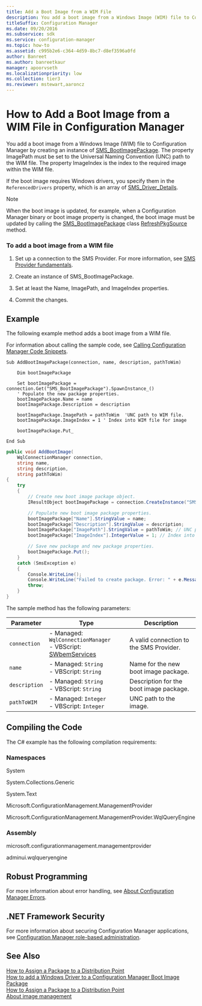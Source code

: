 ```yaml
---
title: Add a Boot Image from a WIM File
description: You add a boot image from a Windows Image (WIM) file to Configuration Manager by creating an instance of SMS_BootImagePackage.
titleSuffix: Configuration Manager
ms.date: 09/20/2016
ms.subservice: sdk
ms.service: configuration-manager
ms.topic: how-to
ms.assetid: c995b2e6-c364-4d59-8bc7-d8ef3596a0fd
author: Banreet
ms.author: banreetkaur
manager: apoorvseth
ms.localizationpriority: low
ms.collection: tier3
ms.reviewer: mstewart,aaroncz 
---
```

# How to Add a Boot Image from a WIM File in Configuration Manager
You add a boot image from a Windows Image (WIM) file to Configuration Manager by creating an instance of [SMS_BootImagePackage](../../develop/reference/osd/sms_bootimagepackage-server-wmi-class.md). The property ImagePath must be set to the Universal Naming Convention (UNC) path to the WIM file. The property ImageIndex is the index to the required image within the WIM file.  

 If the boot image requires Windows drivers, you specify them in the `ReferencedDrivers` property, which is an array of [SMS_Driver_Details](../../develop/reference/osd/sms_driver_details-server-wmi-class.md).  

> [!NOTE]
>  When the boot image is updated, for example, when a Configuration Manager binary or boot image property is changed, the boot image must be updated by calling the [SMS_BootImagePackage](../../develop/reference/osd/sms_bootimagepackage-server-wmi-class.md) class [RefreshPkgSource](../../develop/reference/osd/refreshpkgsource-method-in-class-sms_bootimagepackage.md) method.  

### To add a boot image from a WIM file  

1.  Set up a connection to the SMS Provider. For more information, see [SMS Provider fundamentals](../core/understand/sms-provider-fundamentals.md).  

2.  Create an instance of SMS_BootImagePackage.  

3.  Set at least the Name, ImagePath, and ImageIndex properties.  

4.  Commit the changes.  

## Example  
 The following example method adds a boot image from a WIM file.  

 For information about calling the sample code, see [Calling Configuration Manager Code Snippets](../../develop/core/understand/calling-code-snippets.md).  

```vbs  
Sub AddBootImagePackage(connection, name, description, pathToWim)  

    Dim bootImagePackage   

    Set bootImagePackage = connection.Get("SMS_BootImagePackage").SpawnInstance_()  
    ' Populate the new package properties.  
    bootImagePackage.Name = name  
    bootImagePackage.Description = description  

    bootImagePackage.ImagePath = pathToWim  'UNC path to WIM file.  
    bootImagePackage.ImageIndex = 1 ' Index into WIM file for image  

    bootImagePackage.Put_  

End Sub  
```  

```c#  
public void AddBootImage(  
    WqlConnectionManager connection,   
    string name,   
    string description,   
    string pathToWim)  
{  
    try  
    {  
        // Create new boot image package object.  
        IResultObject bootImagePackage = connection.CreateInstance("SMS_BootImagePackage");  

        // Populate new boot image package properties.  
        bootImagePackage["Name"].StringValue = name;  
        bootImagePackage["Description"].StringValue = description;  
        bootImagePackage["ImagePath"].StringValue = pathToWim; // UNC path required.  
        bootImagePackage["ImageIndex"].IntegerValue = 1; // Index into WIM file for image.  

        // Save new package and new package properties.  
        bootImagePackage.Put();  
    }  
    catch (SmsException e)  
    {  
        Console.WriteLine();  
        Console.WriteLine("Failed to create package. Error: " + e.Message);  
        throw;  
    }  
}  
```  

 The sample method has the following parameters:  

| Parameter | Type | Description |
| --------- | ---- | ----------- |
|`connection`|-   Managed: `WqlConnectionManager`<br />-   VBScript: [SWbemServices](/windows/win32/wmisdk/swbemservices)|A valid connection to the SMS Provider.|  
|`name`|-   Managed: `String`<br />-   VBScript: `String`|Name for the new boot image package.|  
|`description`|-   Managed: `String`<br />-   VBScript: `String`|Description for the boot image package.|  
|`pathToWIM`|-   Managed: `Integer`<br />-   VBScript: `Integer`|UNC path to the image.|  

## Compiling the Code  
 The C# example has the following compilation requirements:  

### Namespaces  
 System  

 System.Collections.Generic  

 System.Text  

 Microsoft.ConfigurationManagement.ManagementProvider  

 Microsoft.ConfigurationManagement.ManagementProvider.WqlQueryEngine  

### Assembly  
 microsoft.configurationmanagement.managementprovider  

 adminui.wqlqueryengine  

## Robust Programming  
 For more information about error handling, see [About Configuration Manager Errors](../../develop/core/understand/about-configuration-manager-errors.md).  

## .NET Framework Security  
 For more information about securing Configuration Manager applications, see [Configuration Manager role-based administration](../../develop/core/servers/configure/role-based-administration.md).  

## See Also  
 [How to Assign a Package to a Distribution Point](../../develop/core/servers/configure/how-to-assign-a-package-to-a-distribution-point.md)   
 [How to add a Windows Driver to a Configuration Manager Boot Image Package](../../develop/osd/how-to-add-a-windows-driver-to-a-configuration-manager-boot-image-package.md)   
 [How to Assign a Package to a Distribution Point](../../develop/core/servers/configure/how-to-assign-a-package-to-a-distribution-point.md)   
 [About image management](about-operating-system-deployment-image-management.md)
